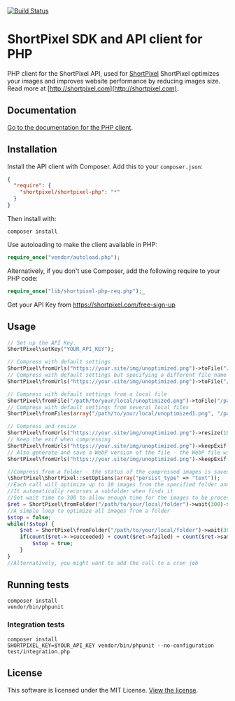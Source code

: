 [<img src="https://travis-ci.org/short-pixel-optimizer/shortpixel-php.svg?branch=master" alt="Build Status">](https://travis-ci.org/short-pixel-optimizer/shortpixel-php)

# ShortPixel SDK and API client for PHP

PHP client for the ShortPixel API, used for [ShortPixel](https://shortpixel.com) ShortPixel optimizes your images and improves website performance by reducing images size. Read more at [http://shortpixel.com](http://shortpixel.com).

## Documentation

[Go to the documentation for the PHP client](https://shortpixel.com/api).

## Installation

Install the API client with Composer. Add this to your `composer.json`:

```json
{
  "require": {
    "shortpixel/shortpixel-php": "*"
  }
}
```

Then install with:

```
composer install
```

Use autoloading to make the client available in PHP:

```php
require_once("vendor/autoload.php");
```

Alternatively, if you don't use Composer, add the following require to your PHP code:

```php
require_once("lib/shortpixel-php-req.php");_
```

Get your API Key from https://shortpixel.com/free-sign-up

## Usage

```php
// Set up the API Key. 
ShortPixel\setKey("YOUR_API_KEY");

// Compress with default settings
ShortPixel\fromUrls("https://your.site/img/unoptimized.png")->toFile("/path/to/save/to");
// Compress with default settings but specifying a different file name
ShortPixel\fromUrls("https://your.site/img/unoptimized.png")->toFile("/path/to/save/to", "optimized.png");

// Compress with default settings from a local file
ShortPixel\fromFile("/path/to/your/local/unoptimized.png")->toFile("/path/to/save/to");
// Compress with default settings from several local files
ShortPixel\fromFiles(array("/path/to/your/local/unoptimized1.png", "/path/to/your/local/unoptimized2.png"))->toFile("/path/to/save/to");

// Compress and resize
ShortPixel\fromUrls("https://your.site/img/unoptimized.png")->resize(100, 100)->toFile("/path/to/save/to", "optimized.png");
// Keep the exif when compressing
ShortPixel\fromUrls("https://your.site/img/unoptimized.png")->keepExif()->toFile("/path/to/save/to", "optimized.png");
// Also generate and save a WebP version of the file - the WebP file will be saved next to the optimized file, with  same basename and .webp extension
ShortPixel\fromUrls("https://your.site/img/unoptimized.png")->keepExif()->toFile("/path/to/save/to", "optimized.png");

//Compress from a folder - the status of the compressed images is saved in a text file named .shortpixel in each image folder
\ShortPixel\ShortPixel::setOptions(array("persist_type" => "text"));
//Each call will optimize up to 10 images from the specified folder and mark in the .shortpixel file. 
//It automatically recurses a subfolder when finds it
//Set wait time to 300 to allow enough time for the images to be processed
$ret = ShortPixel\fromFolder("/path/to/your/local/folder")->wait(300)->toFile("/path/to/save/to");
//A simple loop to optimize all images from a folder
$stop = false;
while(!$stop) {
    $ret = ShortPixel\fromFolder("/path/to/your/local/folder")->wait(300)->toFile("/path/to/save/to");
    if(count($ret->->succeeded) + count($ret->failed) + count($ret->same) + count($ret->pending) == 0) {
        $stop = true;
    }
}
//Alternatively, you might want to add the call to a cron job
```

## Running tests

```
composer install
vendor/bin/phpunit
```

### Integration tests

```
composer install
SHORTPIXEL_KEY=$YOUR_API_KEY vendor/bin/phpunit --no-configuration test/integration.php
```

## License

This software is licensed under the MIT License. [View the license](LICENSE).
